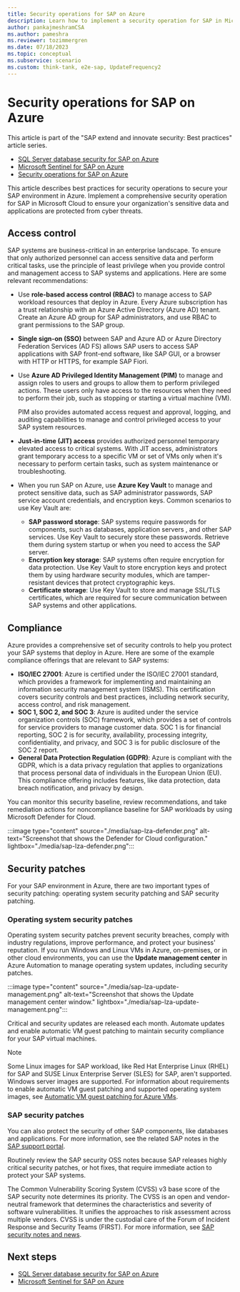 ```yaml
---
title: Security operations for SAP on Azure
description: Learn how to implement a security operation for SAP in Microsoft Cloud to ensure your organization's sensitive data and applications are protected.
author: pankajmeshramCSA
ms.author: pameshra
ms.reviewer: tozimmergren
ms.date: 07/18/2023
ms.topic: conceptual
ms.subservice: scenario
ms.custom: think-tank, e2e-sap, UpdateFrequency2
---
```


# Security operations for SAP on Azure

This article is part of the "SAP extend and innovate security: Best practices" article series.

- [SQL Server database security for SAP on Azure](./sap-lza-database-security.md)
- [Microsoft Sentinel for SAP on Azure](./sap-lza-sentinel-for-sap.md)
- [Security operations for SAP on Azure](./sap-lza-security-operations.md)

This article describes best practices for security operations to secure your SAP environment in Azure. Implement a comprehensive security operation for SAP in Microsoft Cloud to ensure your organization's sensitive data and applications are protected from cyber threats.

## Access control

SAP systems are business-critical in an enterprise landscape. To ensure that only authorized personnel can access sensitive data and perform critical tasks, use the principle of least privilege when you provide control and management access to SAP systems and applications. Here are some relevant recommendations:

- Use **role-based access control (RBAC)** to manage access to SAP workload resources that deploy in Azure. Every Azure subscription has a trust relationship with an Azure Active Directory (Azure AD) tenant. Create an Azure AD group for SAP administrators, and use RBAC to grant permissions to the SAP group.

- **Single sign-on (SSO)** between SAP and Azure AD or Azure Directory Federation Services (AD FS) allows SAP users to access SAP applications with SAP front-end software, like SAP GUI, or a browser with HTTP or HTTPS, for example SAP Fiori.

- Use **Azure AD Privileged Identity Management (PIM)** to manage and assign roles to users and groups to allow them to perform privileged actions. These users only have access to the resources when they need to perform their job, such as stopping or starting a virtual machine (VM).

  PIM also provides automated access request and approval, logging, and auditing capabilities to manage and control privileged access to your SAP system resources.

- **Just-in-time (JIT) access** provides authorized personnel temporary elevated access to critical systems. With JIT access, administrators grant temporary access to a specific VM or set of VMs only when it's necessary to perform certain tasks, such as system maintenance or troubleshooting.

- When you run SAP on Azure, use **Azure Key Vault** to manage and protect sensitive data, such as SAP administrator passwords, SAP service account credentials, and encryption keys. Common scenarios to use Key Vault are:
  - **SAP password storage**: SAP systems require passwords for components, such as databases, application servers , and other SAP services. Use Key Vault to securely store these passwords. Retrieve them during system startup or when you need to access the SAP server.
  - **Encryption key storage**: SAP systems often require encryption for data protection. Use Key Vault to store encryption keys and protect them by using hardware security modules, which are tamper-resistant devices that protect cryptographic keys.
  - **Certificate storage**: Use Key Vault to store and manage SSL/TLS certificates, which are required for secure communication between SAP systems and other applications.

## Compliance

Azure provides a comprehensive set of security controls to help you protect your SAP systems that deploy in Azure. Here are some of the example compliance offerings that are relevant to SAP systems:

- **ISO/IEC 27001**: Azure is certified under the ISO/IEC 27001 standard, which provides a framework for implementing and maintaining an information
security management system (ISMS). This certification covers security controls and best practices, including network security, access control, and risk management.
- **SOC 1, SOC 2, and SOC 3**: Azure is audited under the service organization controls (SOC) framework, which provides a set of controls for service providers to manage customer data. SOC 1 is for financial reporting, SOC 2 is for security, availability, processing integrity, confidentiality, and privacy, and SOC 3 is for public disclosure of the SOC 2 report.
- **General Data Protection Regulation (GDPR)**: Azure is compliant with the GDPR, which is a data privacy regulation that applies to organizations that process personal data of individuals in the European Union (EU). This compliance offering includes features, like data protection, data breach notification, and privacy by design.

You can monitor this security baseline, review recommendations, and take remediation actions for noncompliance baseline for SAP workloads by using Microsoft Defender for Cloud.

:::image type="content" source="./media/sap-lza-defender.png" alt-text="Screenshot that shows the Defender for Cloud configuration." lightbox="./media/sap-lza-defender.png":::

## Security patches

For your SAP environment in Azure, there are two important types of security patching: operating system security patching and SAP security patching.

### Operating system security patches

Operating system security patches prevent security breaches, comply with industry regulations, improve performance, and protect your business' reputation. If you run Windows and Linux VMs in Azure, on-premises, or in other cloud environments, you can use the **Update management center** in Azure Automation to manage operating system updates, including security patches.

:::image type="content" source="./media/sap-lza-update-management.png" alt-text="Screenshot that shows the Update management center window." lightbox="./media/sap-lza-update-management.png":::

Critical and security updates are released each month. Automate updates and enable automatic VM guest patching to maintain security compliance for your SAP virtual machines.

> [!NOTE]
>Some Linux images for SAP workload, like Red Hat Enterprise Linux (RHEL) for SAP and SUSE Linux Enterprise Server (SLES) for SAP, aren't supported. Windows server images are supported. For information about requirements to enable automatic VM guest patching and supported operating system images, see [Automatic VM guest patching for Azure VMs](/azure/virtual-machines/automatic-vm-guest-patching#supported-os-images).

### SAP security patches

You can also protect the security of other SAP components, like databases and applications. For more information, see the related SAP notes in the [SAP support portal](https://support.sap.com).

Routinely review the SAP security OSS notes because SAP releases highly critical security patches, or hot fixes, that require immediate action to protect your SAP systems.

The Common Vulnerability Scoring System (CVSS) v3 base score of the SAP security note determines its priority. The CVSS is an open and vendor-neutral framework that determines the characteristics and severity of software vulnerabilities. It unifies the approaches to risk assessment across multiple vendors. CVSS is under the custodial care of the Forum of Incident Response and Security Teams (FIRST). For more information, see [SAP security notes and news](https://support.sap.com/en/my-support/knowledge-base/security-notes-news.html).

## Next steps

- [SQL Server database security for SAP on Azure](./sap-lza-database-security.md)
- [Microsoft Sentinel for SAP on Azure](./sap-lza-sentinel-for-sap.md)